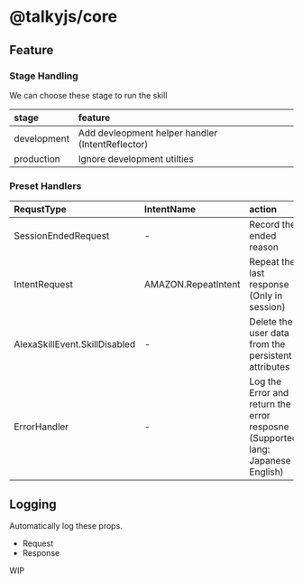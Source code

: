
# @talkyjs/core

## Feature

### Stage Handling

We can choose these stage to run the skill

|stage|feature|
|:--|:--|
|development| Add devleopment helper handler (IntentReflector) |
|production | Ignore development utilties |

### Preset Handlers

|RequstType|IntentName|action|
|:--|:--|:--|
| SessionEndedRequest | - | Record the ended reason |
| IntentRequest | AMAZON.RepeatIntent | Repeat the last response (Only in session) |
| AlexaSkillEvent.SkillDisabled | - | Delete the user data from the persistent attributes |
| ErrorHandler | - | Log the Error and return the error resposne (Supported lang: Japanese / English) |

## Logging
Automatically log these props.

- Request
- Response

WIP